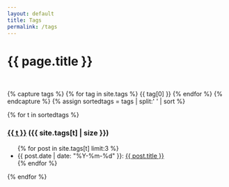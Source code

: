 ```yaml
---
layout: default
title: Tags
permalink: /tags
---
```


<h1>{{ page.title }}</h1>
<p>&nbsp;</p>

<!-- 排序一下，这样 C、CMake、Julia 在前面 -->
{% capture tags %}
  {% for tag in site.tags %}
    {{ tag[0] }}
  {% endfor %}
{% endcapture %}
{% assign sortedtags = tags | split:' ' | sort %}

{% for t in sortedtags %}
  <h3 id="{{ t }}"><a href="{{ t }}">{{ t }}</a> ({{ site.tags[t] | size }})</h3>
  <ul>
    {% for post in site.tags[t] limit:3 %}
    <li>
        {{ post.date | date: "%Y-%m-%d" }}: <a href="{{ post.url }}">{{ post.title }}</a>
    </li>
    {% endfor %}
    </ul>
{% endfor %}
